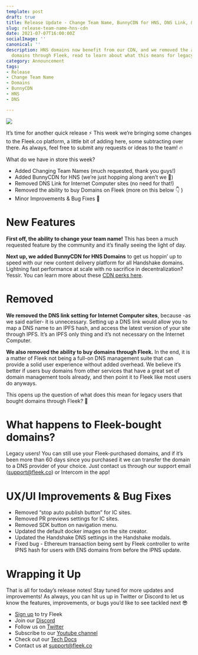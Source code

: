 ```yaml
---
template: post
draft: true
title: Release Update - Change Team Name, BunnyCDN for HNS, DNS Link, & Domains
slug: release-team-name-hns-cdn
date: 2021-07-07T16:00:00Z
socialImage: ''
canonical: ''
description: HNS domains now benefit from our CDN, and we removed the ability to purchase
  domains through Fleek, read to learn about what this means for legacy users.
category: Announcement
tags:
- Release
- Change Team Name
- Domains
- BunnyCDN
- HNS
- DNS

---
```

![](https://storageapi.fleek.co/fleek-team-bucket/Release-notes-hns-cdn-team-name-v2.png)

It’s time for another quick release ⚡ This week we’re bringing some changes to the Fleek.co platform, a little bit of adding here, some subtracting over there. As always, feel free to submit any requests or ideas to the team! 🔥

What do we have in store this week?

* Added Changing Team Names (much requested, thank you guys!)
* Added BunnyCDN for HNS (we’re just hopping along aren’t we 🐰)
* Removed DNS Link for Internet Computer sites (no need for that!)
* Removed the ability to buy Domains on Fleek (more on this below 👇 )
* Minor Improvements & Bug Fixes 🐞

# New Features

**First off, the ability to change your team name!** This has been a much requested feature by the community and it’s finally seeing the light of day.

**Next up, we added BunnyCDN for HNS Domains** to get us hoppin’ up to speed with our new content delivery platform for all Handshake domains. Lightning fast performance at scale with no sacrifice in decentralization? Yessir. You can learn more about these [CDN perks here](mailto:support@fleek.co).

# Removed

**We removed the DNS link setting for Internet Computer sites**, because -as we said earlier- it is unnecessary. Setting up a DNS link would allow you to map a DNS name to an IPFS hash, and access the latest version of your site through IPFS. It’s an IPFS only thing and it’s not necessary on the Internet Computer.

**We also removed the ability to buy domains through Fleek.** In the end, it is a matter of Fleek not being a full-on DNS management suite that can provide a solid user experience without added overhead. We believe it’s better if users buy domains from other services that have a great set of domain management tools already, and then point it to Fleek like most users do anyways.

This opens up the question of what does this mean for legacy users that bought domains through Fleek? 🤔

# What happens to Fleek-bought domains?

Legacy users! You can still use your Fleek-purchased domains, and if it’s been more than 60 days since you purchased it we can transfer the domain to a DNS provider of your choice. Just contact us through our support email (support@fleek.co) or Intercom in the app!

# UX/UI Improvements & Bug Fixes

* Removed “stop auto publish button” for IC sites.
* Removed PR previews settings for IC sites.
* Removed SDK button on navigation menu.
* Updated the default docker images on the site creator.
* Updated the Handshake DNS settings in the Handshake modals.
* Fixed bug - Ethereum transaction being sent by Fleek controller to write IPNS hash for users with ENS domains from before the IPNS update.

# Wrapping it Up

That is all for today’s release notes! Stay tuned for more updates and improvements! As always, you can hit us up in Twitter or Discord to let us know the features, improvements, or bugs you’d like to see tackled next 😎

* [Sign up](https://app.fleek.co/) to try Fleek
* Join our [Discord](https://discord.gg/yVEcEzmrgm)
* Follow us on [Twitter](https://twitter.com/FleekHQ)
* Subscribe to our [Youtube channel](https://www.youtube.com/channel/UCBzlwYM0JjZpjDZ52-SLUmw)
* Check out our [Tech Docs](https://docs.fleek.co/)
* Contact us at [support@fleek.co](mailto:support@fleek.co)